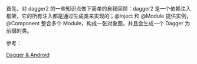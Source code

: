 首先，对 dagger2 的一些知识点做下简单的自我回顾：dagger2  是一个依赖注入框架，它的所有注入都是通过生成类来实现的；@Inject 和 @Module 提供实例，@Component 整合多个 Module，构成一张对象图，并且会生成一个 Dagger 为前缀的类。

>









参考：

[Dagger & Android](https://google.github.io/dagger/android.html)